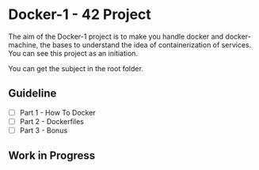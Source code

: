 # Docker-1 - 42 Project

The aim of the Docker-1 project is to make you handle docker and docker-machine, the
bases to understand the idea of containerization of services. You can see this project as
an initiation. 

You can get the subject in the root folder.

## Guideline

- [ ] Part 1 - How To Docker
- [ ] Part 2 - Dockerfiles
- [ ] Part 3 - Bonus

## Work in Progress
